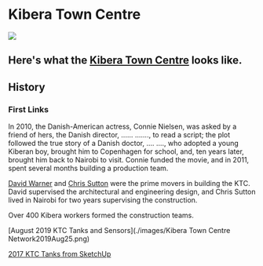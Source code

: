 # Kibera Town Centre
<img src="https://circleci.com/gh/jupyter/jupyter-book.svg?style=svg" class="left">

## Here's what the [Kibera Town Centre](http://kiberawater.com) looks like.

## History

### First Links

In 2010, the Danish-American actress, Connie Nielsen, was asked by a friend of hers, the Danish director, ...... ......., to read a script; the plot followed the true story of a Danish doctor, ....  ...., who adopted a young Kiberan boy, brought him to Copenhagen for school, and, ten years later, brought him back to Nairobi to visit. Connie funded the movie, and in 2011, spent several months building a production team.

[David Warner][David] and [Chris Sutton][chris] were the prime movers in building the KTC.  David supervised the architectural and engineering design, and Chris Sutton lived in Nairobi for two years supervising the construction.

Over 400 Kibera workers formed the construction teams.

[August 2019 KTC Tanks and Sensors](./images/Kibera Town Centre Network2019Aug25.png)

[2017 KTC Tanks from SketchUp](./images/KTCwater2017.png)


[David]: https://www.redhorseconstructors.com/
[chris]: https://www.redhorseconstructors.com/
